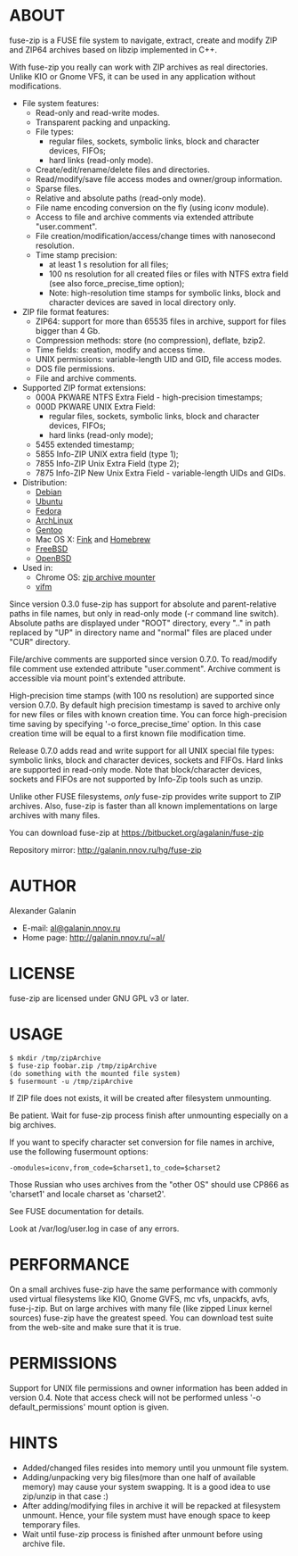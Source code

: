 # ABOUT #

fuse-zip is a FUSE file system to navigate, extract, create and modify ZIP and
ZIP64 archives based on libzip implemented in C++.

With fuse-zip you really can work with ZIP archives as real directories.
Unlike KIO or Gnome VFS, it can be used in any application without
modifications.

* File system features:
    * Read-only and read-write modes.
    * Transparent packing and unpacking.
    * File types:
        * regular files, sockets, symbolic links, block and character devices, FIFOs;
        * hard links (read-only mode).
    * Create/edit/rename/delete files and directories.
    * Read/modify/save file access modes and owner/group information.
    * Sparse files.
    * Relative and absolute paths (read-only mode).
    * File name encoding conversion on the fly (using iconv module).
    * Access to file and archive comments via extended attribute "user.comment".
    * File creation/modification/access/change times with nanosecond resolution.
    * Time stamp precision:
        * at least 1 s resolution for all files;
        * 100 ns resolution for all created files or files with NTFS extra field (see also force\_precise\_time option);
        * Note: high-resolution time stamps for symbolic links, block and character devices are saved in local directory only.
* ZIP file format features:
    * ZIP64: support for more than 65535 files in archive, support for files bigger than 4 Gb.
    * Compression methods: store (no compression), deflate, bzip2.
    * Time fields: creation, modify and access time.
    * UNIX permissions: variable-length UID and GID, file access modes.
    * DOS file permissions.
    * File and archive comments.
* Supported ZIP format extensions:
    * 000A PKWARE NTFS Extra Field - high-precision timestamps;
    * 000D PKWARE UNIX Extra Field:
        * regular files, sockets, symbolic links, block and character devices, FIFOs;
        * hard links (read-only mode);
    * 5455 extended timestamp;
    * 5855 Info-ZIP UNIX extra field (type 1);
    * 7855 Info-ZIP Unix Extra Field (type 2);
    * 7875 Info-ZIP New Unix Extra Field - variable-length UIDs and GIDs.
* Distribution:
    * [Debian](http://packages.debian.org/fuse-zip)
    * [Ubuntu](http://packages.ubuntu.com/fuse-zip)
    * [Fedora](https://apps.fedoraproject.org/packages/fuse-zip)
    * [ArchLinux](https://aur.archlinux.org/packages/fuse-zip/)
    * [Gentoo](http://packages.gentoo.org/package/sys-fs/fuse-zip)
    * Mac OS X: [Fink](http://www.finkports.info/ports/utils/fuse-zip.html) and [Homebrew](http://brewformulas.org/FuseZip)
    * [FreeBSD](https://www.freshports.org/sysutils/fusefs-zip/)
    * [OpenBSD](http://openports.se/archivers/fuse-zip)
* Used in:
    * Chrome OS: [zip archive mounter](https://chromium.googlesource.com/chromiumos/platform2/+/a28315e35e1bed980c93740b8acdf1557552a744%5E%21/cros-disks/zip_manager.cc)
    * [vifm](https://vifm.info/)

Since version 0.3.0 fuse-zip has support for absolute and parent-relative paths
in file names, but only in read-only mode (-r command line switch). Absolute
paths are displayed under "ROOT" directory, every ".." in path replaced by "UP"
in directory name and "normal" files are placed under "CUR" directory.

File/archive comments are supported since version 0.7.0. To read/modify file
comment use extended attribute "user.comment". Archive comment is accessible
via mount point's extended attribute.

High-precision time stamps (with 100 ns resolution) are supported since version
0.7.0. By default high precision timestamp is saved to archive only for new
files or files with known creation time. You can force high-precision time
saving by specifying '-o force\_precise\_time' option. In this case creation time
will be equal to a first known file modification time.

Release 0.7.0 adds read and write support for all UNIX special file types:
symbolic links, block and character devices, sockets and FIFOs. Hard links are
supported in read-only mode. Note that block/character devices, sockets and FIFOs
are not supported by Info-Zip tools such as unzip.

Unlike other FUSE filesystems, _only_ fuse-zip provides write support to ZIP
archives. Also, fuse-zip is faster than all known implementations on large
archives with many files.

You can download fuse-zip at https://bitbucket.org/agalanin/fuse-zip

Repository mirror: http://galanin.nnov.ru/hg/fuse-zip

# AUTHOR #

Alexander Galanin

  * E-mail:     al@galanin.nnov.ru
  * Home page:  http://galanin.nnov.ru/~al/

# LICENSE #

fuse-zip are licensed under GNU GPL v3 or later.

# USAGE #

```
$ mkdir /tmp/zipArchive
$ fuse-zip foobar.zip /tmp/zipArchive
(do something with the mounted file system)
$ fusermount -u /tmp/zipArchive
```

If ZIP file does not exists, it will be created after filesystem unmounting.

Be patient. Wait for fuse-zip process finish after unmounting especially on
a big archives.

If you want to specify character set conversion for file names in archive,
use the following fusermount options:

    -omodules=iconv,from_code=$charset1,to_code=$charset2

Those Russian who uses archives from the "other OS" should use CP866 as
'charset1' and locale charset as 'charset2'.

See FUSE documentation for details.

Look at /var/log/user.log in case of any errors.

# PERFORMANCE #

On a small archives fuse-zip have the same performance with commonly used
virtual filesystems like KIO, Gnome GVFS, mc vfs, unpackfs, avfs, fuse-j-zip.
But on large archives with many file (like zipped Linux kernel sources)
fuse-zip have the greatest speed.
You can download test suite from the web-site and make sure that it is true.

# PERMISSIONS #

Support for UNIX file permissions and owner information has been added in
version 0.4. Note that access check will not be performed unless
'-o default\_permissions' mount option is given.

# HINTS #

* Added/changed files resides into memory until you unmount file system.
* Adding/unpacking very big files(more than one half of available memory) may
  cause your system swapping. It is a good idea to use zip/unzip in that case
  :)
* After adding/modifying files in archive it will be repacked at filesystem
  unmount. Hence, your file system must have enough space to keep temporary
  files.
* Wait until fuse-zip process is finished after unmount before using archive
  file.
